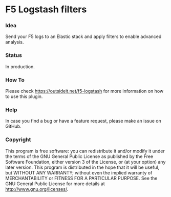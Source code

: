 # F5 Logstash filters

### Idea

Send your F5 logs to an Elastic stack and apply filters to enable advanced analysis.

### Status

In production. 

### How To

Please check https://outsideit.net/f5-logstash for more information on how to use this plugin.

### Help

In case you find a bug or have a feature request, please make an issue on GitHub. 

### Copyright

This program is free software: you can redistribute it and/or modify it under the terms of the GNU General Public 
License as published by the Free Software Foundation, either version 3 of the License, or (at your option) any later 
version. This program is distributed in the hope that it will be useful, but WITHOUT ANY WARRANTY; without even the 
implied warranty of MERCHANTABILITY or FITNESS FOR A PARTICULAR PURPOSE. See the GNU General Public License for more 
details at <http://www.gnu.org/licenses/>.
